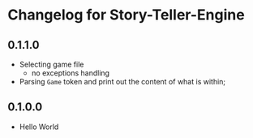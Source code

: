 # Changelog for Story-Teller-Engine

## 0.1.1.0
- Selecting game file
    - no exceptions handling
- Parsing `Game` token and print out the content of what is within;
## 0.1.0.0
- Hello World
